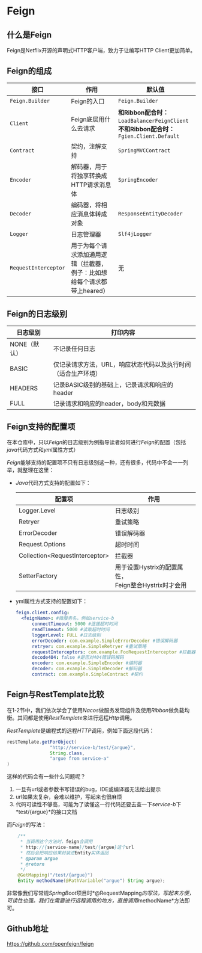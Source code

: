 # Feign



## 什么是Feign

Feign是Netflix开源的声明式HTTP客户端，致力于让编写HTTP Client更加简单。





## Feign的组成

| 接口                 | 作用                                                         | 默认值                                                       |
| -------------------- | ------------------------------------------------------------ | ------------------------------------------------------------ |
| `Feign.Builder`      | Feign的入口                                                  | `Feign.Builder`                                              |
| `Client`             | Feign底层用什么去请求                                        | **和Ribbon配合时：**`LoadBalancerFeignClient` **<br>不和Ribbon配合时：**`Fgien.Client.Default` |
| `Contract`           | 契约，注解支持                                               | `SpringMVCContract`                                          |
| `Encoder`            | 解码器，用于将独享转换成HTTP请求消息体                       | `SpringEncoder`                                              |
| `Decoder`            | 编码器，将相应消息体转成对象                                 | `ResponseEntityDecoder`                                      |
| `Logger`             | 日志管理器                                                   | `Slf4jLogger`                                                |
| `RequestInterceptor` | 用于为每个请求添加通用逻辑（拦截器，例子：比如想给每个请求都带上heared） | 无                                                           |



## Feign的日志级别

| 日志级别     | 打印内容                                                     |
| ------------ | ------------------------------------------------------------ |
| NONE（默认） | 不记录任何日志                                               |
| BASIC        | 仅记录请求方法，URL，响应状态代码以及执行时间（适合生产环境） |
| HEADERS      | 记录BASIC级别的基础上，记录请求和响应的header                |
| FULL         | 记录请求和响应的header，body和元数据                         |





## Feign支持的配置项

在本仓库中，只以*Feign*的日志级别为例指导读者如何进行*Feign*的配置（包括*java*代码方式和*yml*属性方式）

*Feign*能够支持的配置项不只有日志级别这一种，还有很多，代码中不会一一列举，就整理在这里：

- *Java*代码方式支持的配置如下：

  | 配置项                           | 作用                                                    |
  | -------------------------------- | ------------------------------------------------------- |
  | Logger.Level                     | 日志级别                                                |
  | Retryer                          | 重试策略                                                |
  | ErrorDecoder                     | 错误解码器                                              |
  | Request.Options                  | 超时时间                                                |
  | Collection\<RequestInterceptor\> | 拦截器                                                  |
  | SetterFactory                    | 用于设置Hystrix的配置属性，<br>Feign整合Hystrix时才会用 |

  

- yml属性方式支持的配置如下：

  ```yaml
  feign.client.config:
  	<feignName>: #微服务名，例如service-b
  		connectTimeout: 5000 #连接超时时间
  		readTimeout: 5000 #读取超时时间
  		loggerLevel: FULL #日志级别
  		errorDecoder: com.example.SimpleErrorDecoder #错误解码器
  		retryer: com.example.SimpleRetryer #重试策略
  		requestInterceptors: com.example.FooRequestInterceptor #拦截器
  		decode404: false #是否对404错误码解码
  		encoder: com.example.SimpleEncoder #编码器
  		decoder: com.example.SimpleDecoder #解码器
  		contract: com.example.SimpleContract #契约
  ```

  



## Feign与RestTemplate比较

在1-2节中，我们依次学会了使用*Nacos*做服务发现组件及使用*Ribbon*做负载均衡。其间都是使用*RestTemplate*来进行远程*Http*调用。

*RestTemplate*是编程式的远程*HTTP*调用，例如下面这段代码：

```java
restTemplate.getForObject(
                "http://service-b/test/{argue}",
                String.class,
                "argue from service-a"
)
```

这样的代码会有一些什么问题呢？

1. 一旦有url或者参数书写错误的bug，IDE或编译器无法给出提示
2. url如果太复杂，会难以维护，写起来也很麻烦
3. 代码可读性不够高，可能为了读懂这一行代码还要去查一下*service-b*下*test/{argue}*的接口文档



而*Feign*的写法：

```java
    /**
     * 当调用这个方法时，feign会调用
     * http://{service-name}/test/{argue}这个url
     * 然后会把响应结果封装进Entity实体返回
     * @param argue
     * @return
     */
    @GetMapping("/test/{argue}")
    Entity methodName(@PathVariable("argue") String argue);
```

非常像我们写常规*SpringBoot*项目时*@RequestMapping*的写法，写起来方便，可读性也强。我们在需要进行远程调用的地方，直接调用*methodName*方法即可。





## Github地址

https://github.com/openfeign/feign